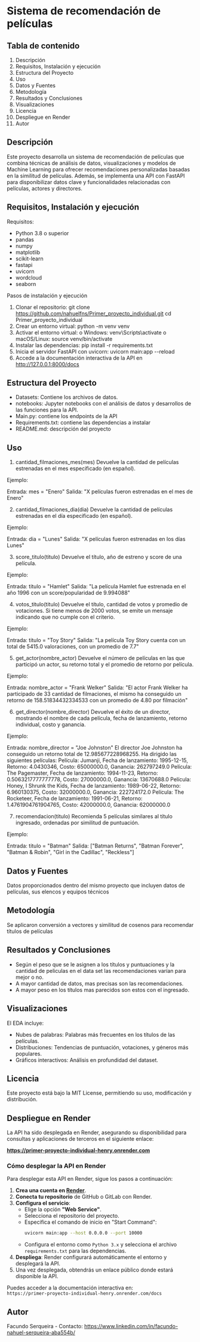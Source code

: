 # Sistema de recomendación de películas

## Tabla de contenido

1.	Descripción
2.	Requisitos, Instalación y ejecución
3.	Estructura del Proyecto
4.	Uso
5.	Datos y Fuentes
6.	Metodología
7.	Resultados y Conclusiones
8.	Visualizaciones
9.	Licencia
10.	Despliegue en Render
11.	Autor

## Descripción

Este proyecto desarrolla un sistema de recomendación de películas que combina técnicas de análisis de datos, visualizaciones y modelos de Machine Learning para ofrecer recomendaciones personalizadas basadas en la similitud de películas. Además, se implementa una API con FastAPI para disponibilizar datos clave y funcionalidades relacionadas con películas, actores y directores.

## Requisitos, Instalación y ejecución

Requisitos:
+	Python 3.8 o superior
+	pandas
+	numpy
+	matplotlib
+	scikit-learn
+	fastapi
+	uvicorn
+	wordcloud
+	seaborn

Pasos de instalación y ejecución

1.	Clonar el repositorio: git clone https://github.com/nahuelfns/Primer_proyecto_individual.git
cd Primer_proyecto_individual
2.	Crear un entorno virtual: python -m venv venv
3.	Activar el entorno virtual:
o	Windows: venv\Scripts\activate
o	macOS/Linux: source venv/bin/activate
4.	Instalar las dependencias: pip install -r requirements.txt
5. Inicia el servidor FastAPI con uvicorn: uvicorn main:app --reload
6. Accede a la documentación interactiva de la API en http://127.0.0.1:8000/docs

## Estructura del Proyecto

+	Datasets: Contiene los archivos de datos.
+	notebooks: Jupyter notebooks con el análisis de datos y desarrollos de las funciones para la API.
+	Main.py: contiene los endpoints de la API
+	Requirements.txt: contiene las dependencias a instalar 
+	README.md: descripción del proyecto

## Uso

1. cantidad_filmaciones_mes(mes)
Devuelve la cantidad de películas estrenadas en el mes especificado (en español).

Ejemplo:

Entrada: mes = "Enero"
Salida: "X películas fueron estrenadas en el mes de Enero"

2. cantidad_filmaciones_dia(dia)
Devuelve la cantidad de películas estrenadas en el día especificado (en español).

Ejemplo:

Entrada: dia = "Lunes"
Salida: "X películas fueron estrenadas en los días Lunes"

3. score_titulo(titulo)
Devuelve el título, año de estreno y score de una película.

Ejemplo:

Entrada: titulo = "Hamlet"
Salida: "La película Hamlet fue estrenada en el año 1996 con un score/popularidad de 9.994088"

4. votos_titulo(titulo)
Devuelve el título, cantidad de votos y promedio de votaciones. Si tiene menos de 2000 votos, se emite un mensaje indicando que no cumple con el criterio.

Ejemplo:

Entrada: titulo = "Toy Story"
Salida: "La película Toy Story cuenta con un total de 5415.0 valoraciones, con un promedio de 7.7"

5. get_actor(nombre_actor)
Devuelve el número de películas en las que participó un actor, su retorno total y el promedio de retorno por película.

Ejemplo:

Entrada: nombre_actor = "Frank Welker"
Salida: "El actor Frank Welker ha participado de 33 cantidad de filmaciones, el mismo ha conseguido un retorno de 158.51834432334533 con un promedio de 4.80 por filmación"

6. get_director(nombre_director)
Devuelve el éxito de un director, mostrando el nombre de cada película, fecha de lanzamiento, retorno individual, costo y ganancia.

Ejemplo:

Entrada: nombre_director = "Joe Johnston"
El director Joe Johnston ha conseguido un retorno total de 12.985677228968255.
Ha dirigido las siguientes películas:
Película: Jumanji, Fecha de lanzamiento: 1995-12-15, Retorno: 4.0430346, Costo: 65000000.0, Ganancia: 262797249.0
Película: The Pagemaster, Fecha de lanzamiento: 1994-11-23, Retorno: 0.5063217777777778, Costo: 27000000.0, Ganancia: 13670688.0
Película: Honey, I Shrunk the Kids, Fecha de lanzamiento: 1989-06-22, Retorno: 6.960130375, Costo: 32000000.0, Ganancia: 222724172.0
Película: The Rocketeer, Fecha de lanzamiento: 1991-06-21, Retorno: 1.4761904761904765, Costo: 42000000.0, Ganancia: 62000000.0

7. recomendacion(titulo)
Recomienda 5 películas similares al título ingresado, ordenadas por similitud de puntuación.

Ejemplo:

Entrada: titulo = "Batman"
Salida: ["Batman Returns", "Batman Forever", "Batman & Robin", "Girl in the Cadillac", "Reckless"]

## Datos y Fuentes

Datos proporcionados dentro del mismo proyecto que incluyen datos de películas, sus elencos y equipos técnicos

## Metodología

Se aplicaron conversión a vectores y similitud de cosenos para recomendar títulos de películas

## Resultados y Conclusiones

+	Según el peso que se le asignen a los títulos y puntuaciones y la cantidad de peliculas en el data set las recomendaciones varían para mejor o no.
+	A mayor cantidad de datos, mas precisas son las recomendaciones.
+	A mayor peso en los títulos mas parecidos son estos con el ingresado.

## Visualizaciones

El EDA incluye:

+ Nubes de palabras: Palabras más frecuentes en los títulos de las películas.
+ Distribuciones: Tendencias de puntuación, votaciones, y géneros más populares.
+ Gráficos interactivos: Análisis en profundidad del dataset.

## Licencia

Este proyecto está bajo la MIT License, permitiendo su uso, modificación y distribución.

## Despliegue en Render

La API ha sido desplegada en Render, asegurando su disponibilidad para consultas y aplicaciones de terceros en el siguiente enlace:

**https://primer-proyecto-individual-henry.onrender.com**

### Cómo desplegar la API en Render

Para desplegar esta API en Render, sigue los pasos a continuación:

1. **Crea una cuenta en [Render](https://render.com)**.
2. **Conecta tu repositorio** de GitHub o GitLab con Render.
3. **Configura el servicio**:
   - Elige la opción **"Web Service"**.
   - Selecciona el repositorio del proyecto.
   - Especifica el comando de inicio en "Start Command":
     ```bash
     uvicorn main:app --host 0.0.0.0 --port 10000
     ```
   - Configura el entorno como `Python 3.x` y selecciona el archivo `requirements.txt` para las dependencias.
4. **Despliega**: Render configurará automáticamente el entorno y desplegará la API.
5. Una vez desplegada, obtendrás un enlace público donde estará disponible la API.

Puedes acceder a la documentación interactiva en:  
`https://primer-proyecto-individual-henry.onrender.com/docs`


## Autor
Facundo Serqueira - Contacto: https://www.linkedin.com/in/facundo-nahuel-serqueira-aba554b/
